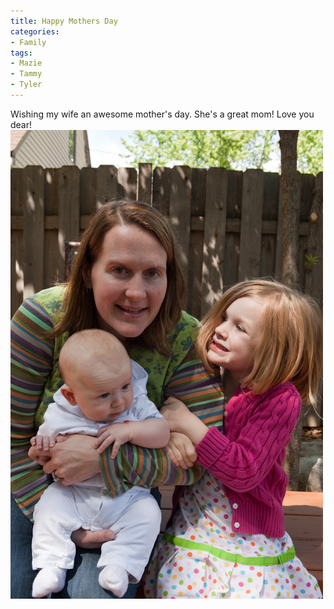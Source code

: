 ```yaml
---
title: Happy Mothers Day
categories:
- Family
tags:
- Mazie
- Tammy
- Tyler
---
```


Wishing my wife an awesome mother's day. She's a great mom! Love you dear!
[![](/assets/posts/2010/Mothers-Day-2010.jpg)](/assets/posts/2010/Mothers-Day-2010.jpg)
